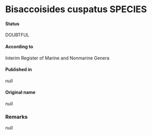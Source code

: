Bisaccoisides cuspatus SPECIES
=======

#### Status
DOUBTFUL

#### According to
Interim Register of Marine and Nonmarine Genera

#### Published in
null

#### Original name
null

### Remarks
null